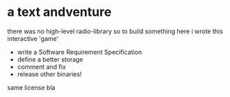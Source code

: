 # a text andventure

there was no high-level radio-library so to build something here i wrote this interactive 'game'

- write a Software Requirement Specification
- define a better storage
- comment and fix
- release other binaries!

same license bla